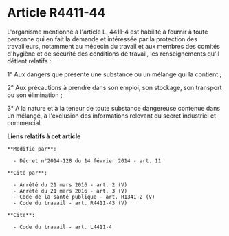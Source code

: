 # Article R4411-44

L'organisme mentionné à l'article L. 4411-4 est habilité à fournir à toute personne qui en fait la demande et intéressée par
la protection des travailleurs, notamment au médecin du travail et aux membres des comités d'hygiène et de sécurité des
conditions de travail, les renseignements qu'il détient relatifs : 

1° Aux dangers que présente une substance ou un mélange qui la contient ; 

2° Aux précautions à prendre dans son emploi, son stockage, son transport ou son élimination ; 

3° A la nature et à la teneur de toute substance dangereuse contenue dans un mélange, à l'exclusion des informations relevant
du secret industriel et commercial.

**Liens relatifs à cet article**

	**Modifié par**:

	  - Décret n°2014-128 du 14 février 2014 - art. 11

	**Cité par**:

	  - Arrêté du 21 mars 2016 - art. 2 (V)
	  - Arrêté du 21 mars 2016 - art. 3 (V)
	  - Code de la santé publique - art. R1341-2 (V)
	  - Code du travail - art. R4411-43 (V)

	**Cite**:

	  - Code du travail - art. L4411-4
